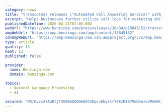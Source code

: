 ```yaml
---
category: news
title: "transcosmos releases \"Automated Call Answering Service\" with the power of speech recognition & intent inference algorithms"
excerpt: "Helps businesses further utilize call logs for marketing whilst reducing call agents' workload TOKYO (PRWEB) transcosmos inc. released an \"automated"
publishedDateTime: 2020-04-21T07:05:00Z
webUrl: "https://www.benzinga.com/pressreleases/20/04/p15845152/transcosmos-releases-automated-call-answering-service-with-the-power-of-speech-recognition-intent-"
ampWebUrl: "https://amp.benzinga.com/amp/content/15845152"
cdnAmpWebUrl: "https://amp-benzinga-com.cdn.ampproject.org/c/s/amp.benzinga.com/amp/content/15845152"
type: article
quality: 13
heat: 13
published: false

provider:
  name: Benzinga.com
  domain: benzinga.com

topics:
  - Natural Language Processing
  - AI

secured: "NR/Gvzx2+AnDtjT2GB8oQQ0Om0ACGEpzuEbyk1rY6EzRI679mDvuzkvMAmWtJrMv9ZDagOuzahvZDyQa12fTYj5cWeCD0ty2sG2uqU/3nP+6t2U7axZI9CNmLmeTJj+gaDADEc3Ir0E+q0OxOUhrX1+/lltUCl7o4sx9Tnp8JVht5NUZAgyPlldK6X86dPlFocMcr9Yckz8npah46Cws0qIZD+wenclIBMPaLM7uPoy0yEYP4YsBrBVdzDn024bSTm5hXBaruRSZT1qa2chcmx6o+GG8z6RPZoJZJGKqplOmDY8pIqHvEMoeSOcffAte;CFZewOE5JVnR/OD1/FhwXw=="
---
```


